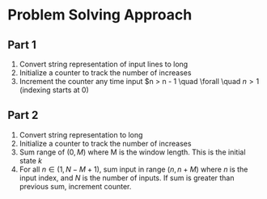# Problem Solving Approach

## Part 1

1. Convert string representation of input lines to long
2. Initialize a counter to track the number of increases
3. Increment the counter any time input $n > n - 1 \quad \forall \quad $n > 1$ (indexing starts at 0)

## Part 2

1. Convert string representation to long
2. Initialize a counter to track the number of increases
3. Sum range of $(0, M)$ where M is the window length. This is the initial state $k$
4. For all $n \in (1, N - M + 1)$, sum input in range $(n, n+M)$ where $n$ is the input index, and $N$ is the number of inputs. If sum is greater than previous sum, increment counter.
